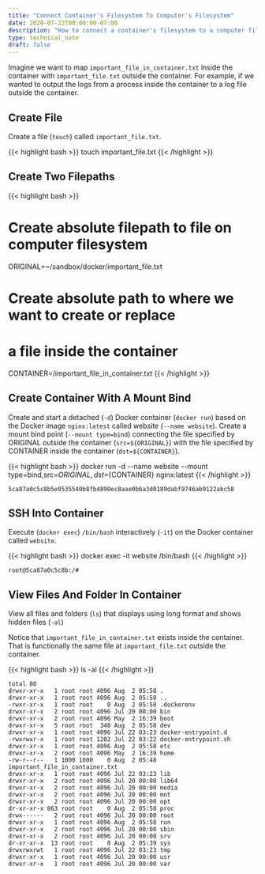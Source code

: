 ```yaml
---
title: "Connect Container's Filesystem To Computer's Filesystem"
date: 2020-07-22T00:00:00-07:00
description: "How to connect a container's filesystem to a computer filesystem in Docker."
type: technical_note
draft: false
---
```


Imagine we want to map `important_file_in_container.txt` inside the container with `important_file.txt` outside the container. For example, if we wanted to output the logs from a process inside the container to a log file outside the container.

## Create File

Create a file (`touch`) called `important_file.txt`.

{{< highlight bash >}}
touch important_file.txt
{{< /highlight >}}

## Create Two Filepaths

{{< highlight bash >}}
# Create absolute filepath to file on computer filesystem
ORIGINAL=~/sandbox/docker/important_file.txt

# Create absolute path to where we want to create or replace
# a file inside the container
CONTAINER=/important_file_in_container.txt
{{< /highlight >}}

## Create Container With A Mount Bind

Create and start a detached (`-d`) Docker container (`docker run`) based on the Docker image `nginx:latest` called website (`--name website`). Create a mount bind point (`--mount type=bind`) connecting the file specified by ORIGINAL outside the container (`src=${ORIGINAL}`)  with the file specified by CONTAINER inside the container (`dst=${CONTAINER}`).

{{< highlight bash >}}
docker run -d --name website --mount type=bind,src=${ORIGINAL},dst=${CONTAINER} nginx:latest
{{< /highlight >}}
```
5ca87a0c5c8b5e0535540b8fb4890ec8aae0b6a3d0189dabf9746ab9122abc58
```

## SSH Into Container

Execute (`docker exec`) `/bin/bash` interactively (`-it`) on the Docker container called `website`.

{{< highlight bash >}}
docker exec -it website /bin/bash
{{< /highlight >}}
```
root@5ca87a0c5c8b:/#
```

## View Files And Folder In Container

View all files and folders (`ls`) that displays using long format and shows hidden files (`-al`)

Notice that `important_file_in_container.txt` exists inside the container. That is functionally the same file at `important_file.txt` outside the container.

{{< highlight bash >}}
ls -al
{{< /highlight >}}
```
total 88
drwxr-xr-x   1 root root 4096 Aug  2 05:58 .
drwxr-xr-x   1 root root 4096 Aug  2 05:58 ..
-rwxr-xr-x   1 root root    0 Aug  2 05:58 .dockerenv
drwxr-xr-x   2 root root 4096 Jul 20 00:00 bin
drwxr-xr-x   2 root root 4096 May  2 16:39 boot
drwxr-xr-x   5 root root  340 Aug  2 05:58 dev
drwxr-xr-x   1 root root 4096 Jul 22 03:23 docker-entrypoint.d
-rwxrwxr-x   1 root root 1202 Jul 22 03:22 docker-entrypoint.sh
drwxr-xr-x   1 root root 4096 Aug  2 05:58 etc
drwxr-xr-x   2 root root 4096 May  2 16:39 home
-rw-r--r--   1 1000 1000    0 Aug  2 05:48 important_file_in_container.txt
drwxr-xr-x   1 root root 4096 Jul 22 03:23 lib
drwxr-xr-x   2 root root 4096 Jul 20 00:00 lib64
drwxr-xr-x   2 root root 4096 Jul 20 00:00 media
drwxr-xr-x   2 root root 4096 Jul 20 00:00 mnt
drwxr-xr-x   2 root root 4096 Jul 20 00:00 opt
dr-xr-xr-x 863 root root    0 Aug  2 05:58 proc
drwx------   2 root root 4096 Jul 20 00:00 root
drwxr-xr-x   1 root root 4096 Aug  2 05:58 run
drwxr-xr-x   2 root root 4096 Jul 20 00:00 sbin
drwxr-xr-x   2 root root 4096 Jul 20 00:00 srv
dr-xr-xr-x  13 root root    0 Aug  2 05:39 sys
drwxrwxrwt   1 root root 4096 Jul 22 03:23 tmp
drwxr-xr-x   1 root root 4096 Jul 20 00:00 usr
drwxr-xr-x   1 root root 4096 Jul 20 00:00 var
```